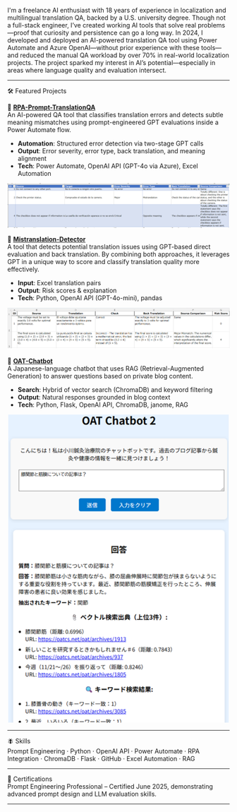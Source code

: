 I'm a freelance AI enthusiast with 18 years of experience in localization and multilingual translation QA, backed by a U.S. university degree.
Though not a full-stack engineer, I’ve created working AI tools that solve real problems—proof that curiosity and persistence can go a long way.
In 2024, I developed and deployed an AI-powered translation QA tool using Power Automate and Azure OpenAI—without prior experience with these tools—and reduced the manual QA workload by over 70% in real-world localization projects.
The project sparked my interest in AI’s potential—especially in areas where language quality and evaluation intersect.

---

🛠 Featured Projects

🧩 **[RPA-Prompt-TranslationQA](https://github.com/monta-gh/RPA-Prompt-TranslationQA)**  
An AI-powered QA tool that classifies translation errors and detects subtle meaning mismatches using prompt-engineered GPT evaluations inside a Power Automate flow.

* **Automation**: Structured error detection via two-stage GPT calls
* **Output**: Error severity, error type, back translation, and meaning alignment
* **Tech**: Power Automate, OpenAI API (GPT-4o via Azure), Excel Automation

<p>
  <img src="excel_sample.png" alt="Sample Output" width="800"/>
</p>

🔎 **[Mistranslation-Detector](https://github.com/monta-gh/Mistranslation-Detector)**  
A tool that detects potential translation issues using GPT-based direct evaluation and back translation.
By combining both approaches, it leverages GPT in a unique way to score and classify translation quality more effectively.

* **Input**: Excel translation pairs
* **Output**: Risk scores & explanation
* **Tech**: Python, OpenAI API (GPT-4o-mini), pandas

<p>
  <img src="sample_mistranslation_detector.png" alt="Sample Output" width="800"/>
</p>

🤖 **[OAT-Chatbot](https://github.com/monta-gh/OAT-Chatbot)**  
A Japanese-language chatbot that uses RAG (Retrieval-Augmented Generation) to answer questions based on private blog content.

* **Search**: Hybrid of vector search (ChromaDB) and keyword filtering
* **Output**: Natural responses grounded in blog context
* **Tech**: Python, Flask, OpenAI API, ChromaDB, janome, RAG

<p align="center">
  <img src="sample_OAT-Chatbot.png" alt="Sample Output" width="500"/>
</p>

---

🪰 Skills  
Prompt Engineering · Python · OpenAI API · Power Automate · RPA Integration · ChromaDB · Flask · GitHub · Excel Automation · RAG

---

📜 Certifications  
Prompt Engineering Professional – Certified June 2025, demonstrating advanced prompt design and LLM evaluation skills.

---
